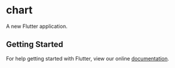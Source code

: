 # chart

A new Flutter application.

## Getting Started

For help getting started with Flutter, view our online
[documentation](https://flutter.io/).
